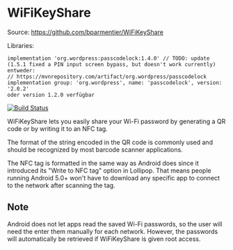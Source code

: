 # WiFiKeyShare

Source: https://github.com/bparmentier/WiFiKeyShare

Libraries:

```plaintext
implementation 'org.wordpress:passcodelock:1.4.0' // TODO: update (1.5.1 fixed a PIN input screen bypass, but doesn't work currently)
entweder:
// https://mvnrepository.com/artifact/org.wordpress/passcodelock
implementation group: 'org.wordpress', name: 'passcodelock', version: '2.0.2'
oder version 1.2.0 verfügbar

```


[![Build Status](https://travis-ci.org/bparmentier/WiFiKeyShare.svg?branch=master)](https://travis-ci.org/bparmentier/WiFiKeyShare)

WiFiKeyShare lets you easily share your Wi-Fi password by generating a QR code or by writing it to
an NFC tag.

The format of the string encoded in the QR code is commonly used and should be recognized by most
barcode scanner applications.

The NFC tag is formatted in the same way as Android does since it introduced its "Write to NFC tag"
option in Lollipop. That means people running Android 5.0+ won't have to download any specific app
to connect to the network after scanning the tag.

## Note

Android does not let apps read the saved Wi-Fi passwords, so the user will need the enter them
manually for each network. However, the passwords will automatically be retrieved if WiFiKeyShare is
given root access.